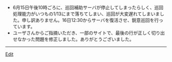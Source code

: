 ---
---
* 6月15日午後10時ごろに、巡回補助サーバが停止してしまったらしく、巡回処理能力がいつもの1/13にまで落ちてしまい、巡回が大変遅れてしまいました。申し訳ありません。16日12:30からサーバを復活させ、鋭意巡回を行っています。
* ユーザさんからご指摘いただき、一部のサイトで、最後の行が正しく切り出せなかった問題を修正しました。ありがとうございました。
<!--  -->


----
[Edit](https://github.com/vitroid/vitroid.github.io/edit/master/MD/NewsClip_2004-6-16.md)
